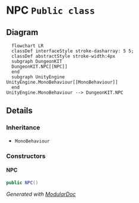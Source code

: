 # NPC `Public class`

## Diagram
```mermaid
  flowchart LR
  classDef interfaceStyle stroke-dasharray: 5 5;
  classDef abstractStyle stroke-width:4px
  subgraph DungeonKIT
  DungeonKIT.NPC[[NPC]]
  end
  subgraph UnityEngine
UnityEngine.MonoBehaviour[[MonoBehaviour]]
  end
UnityEngine.MonoBehaviour --> DungeonKIT.NPC
```

## Details
### Inheritance
 - `MonoBehaviour`

### Constructors
#### NPC
```csharp
public NPC()
```

*Generated with* [*ModularDoc*](https://github.com/hailstorm75/ModularDoc)

